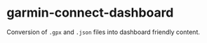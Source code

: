 # garmin-connect-dashboard

Conversion of `.gpx` and `.json` files into dashboard friendly content.
